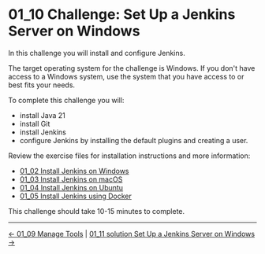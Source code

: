 # 01_10 Challenge: Set Up a Jenkins Server on Windows

In this challenge you will install and configure Jenkins.

The target operating system for the challenge is Windows.  If you don't have access to a Windows system, use the system that you have access to or best fits your needs.

To complete this challenge you will:

- install Java 21
- install Git
- install Jenkins
- configure Jenkins by installing the default plugins and creating a user.

Review the exercise files for  installation instructions and more information:

- [01_02 Install Jenkins on Windows](https://github.com/LinkedInLearning/learning-jenkins-3981454/blob/main/ch1_installing_jenkins/01_02_install_jenkins_on_windows/README.md)
- [01_03 Install Jenkins on macOS](https://github.com/LinkedInLearning/learning-jenkins-3981454/blob/main/ch1_installing_jenkins/01_03_install_jenkins_on_macos/README.md)
- [01_04 Install Jenkins on Ubuntu](https://github.com/LinkedInLearning/learning-jenkins-3981454/blob/main/ch1_installing_jenkins/01_04_install_jenkins_on_ubuntu/README.md)
- [01_05 Install Jenkins using Docker](https://github.com/LinkedInLearning/learning-jenkins-3981454/blob/main/ch1_installing_jenkins/01_05_install_jenkins_using_docker/README.md)

This challenge should take 10-15 minutes to complete.

<!-- FooterStart -->
---
[← 01_09 Manage Tools](../01_09_manage_tools/README.md) | [01_11 solution Set Up a Jenkins Server on Windows →](../01_11_solution_set_up_a_jenkins_server_on_windows/README.md)
<!-- FooterEnd -->
